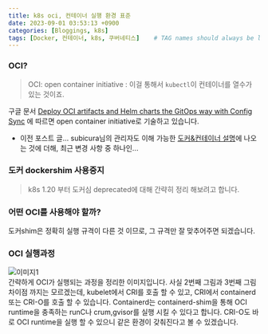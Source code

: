 ```yaml
---
title: k8s oci, 컨테이너 실행 환경 표준
date: 2023-09-01 03:53:13 +0900
categories: [Bloggings, k8s]
tags: [Docker, 컨테이너, k8s, 쿠버네티스]    # TAG names should always be lowercase
---
```


### OCI?

>OCI: open container initiative
: 이걸 통해서 `kubectl`이  컨테이너를 열수가 있는 것이죠.

구글 문서 [Deploy OCI artifacts and Helm charts the GitOps way with Config Sync](https://cloud.google.com/blog/products/containers-kubernetes/gitops-with-oci-artifacts-and-config-sync)
에 따르면 open container initiative로 기술하고 있습니다.
* 이전 포스트 글... subicura님의 관리자도 이해 가능한 [도커&컨테이너 설명](https://subicura.com/2017/01/19/docker-guide-for-beginners-1.html)에 나오는 것에 더해, 최근 변경 사항 중 하나인...
### 도커 dockershim 사용중지
> k8s 1.20 부터 도커심 deprecated에 대해 간략히 정리 해보려고 합니다.

### 어떤 OCI를 사용해야 할까?

도커shim은 정확히 실행 규격이 다른 것 이므로,
그 규격만 잘 맞추어주면 되겠습니다.

### OCI 실행과정

![이미지1](https://drive.google.com/file/d/1sSgIy6vSPMqYGWbxcRbRkwusUCDkZrS3/view?usp=drive_link)
</br>
간략하게 OCI가 실행되는 과정을 정리한 이미지입니다.
사실 2번째 그림과 3번째 그림차이점 까지는 모르겠는데, kubelet에서 CRI를 호출 할 수 있고,
CRI에서 containerd 또는 CRI-O를 호출 할 수 있습니다. Containerd는 containerd-shim을 통해
OCI runtime을 충족하는 runC나 crum,gvisor를 실행 시킬 수 있다고 합니다.
CRI-O도 바로 OCI runtime을 실행 할 수 있으니 같은 환경이 갖춰진다고 볼 수 있겠습니다.
